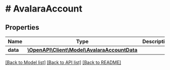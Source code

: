 # # AvalaraAccount

## Properties

Name | Type | Description | Notes
------------ | ------------- | ------------- | -------------
**data** | [**\OpenAPI\Client\Model\AvalaraAccountData**](AvalaraAccountData.md) |  |

[[Back to Model list]](../../README.md#models) [[Back to API list]](../../README.md#endpoints) [[Back to README]](../../README.md)

